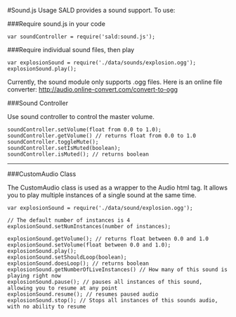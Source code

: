 #Sound.js Usage
SALD provides a sound support. To use:

###Require sound.js in your code
```
var soundController = require('sald:sound.js');
```

###Require individual sound files, then play
```
var explosionSound = require('./data/sounds/explosion.ogg');
explosionSound.play();

```

Currently, the sound module only supports .ogg files. Here is an online file converter:
http://audio.online-convert.com/convert-to-ogg

###Sound Controller

Use sound controller to control the master volume.

```
soundController.setVolume(float from 0.0 to 1.0);
soundController.getVolume() // returns float from 0.0 to 1.0
soundController.toggleMute();
soundController.setIsMuted(boolean);
soundController.isMuted(); // returns boolean
```

<hr />

###CustomAudio Class

The CustomAudio class is used as a wrapper to the Audio html tag. It allows you to play multiple instances of a single sound at the same time.

```
var explosionSound = require('./data/sound/explosion.ogg');

// The default number of instances is 4
explosionSound.setNumInstances(number of instances);

explosionSound.getVolume(); // returns float between 0.0 and 1.0
explosionSound.setVolume(float between 0.0 and 1.0);
explosionSound.play();
explosionSound.setShouldLoop(boolean);
explosionSound.doesLoop(); // returns boolean
explosionSound.getNumberOfLiveInstances() // How many of this sound is playing right now
explosionSound.pause(); // pauses all instances of this sound, allowing you to resume at any point
explosionSound.resume(); // resumes paused audio
explosionSound.stop(); // Stops all instances of this sounds audio, with no ability to resume
```
